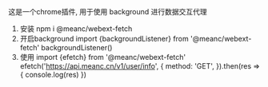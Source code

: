 这是一个chrome插件, 用于使用 background 进行数据交互代理

1. 安装
  npm i @meanc/webext-fetch
2. 开启background
  import {backgroundListener} from '@meanc/webext-fetch'
  backgroundListener()
3. 使用
  import {efetch} from '@meanc/webext-fetch'
  efetch('https://api.meanc.cn/v1/user/info', {
    method: 'GET',
  }).then(res => {
    console.log(res)
  })
